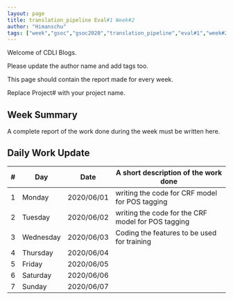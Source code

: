 ```yaml
---
layout: page
title: translation_pipeline Eval#1 Week#2
author: "Himanschu"
tags: ["week","gsoc","gsoc2020","translation_pipeline","eval#1","week#2"]
---
```

Welcome of CDLI Blogs.

Please update the author name and add tags too. 

This page should contain the report made for every week.

Replace Project# with your project name.

## Week Summary

A complete report of the work done during the week must be written here. 


## Daily Work Update

|\#|Day|Date|A short description of the work done|  
|---	|---	|---	|---	|  
|1   	| Monday 	|   2020/06/01	| writing the code for CRF model for POS tagging  |  
|2   	| Tuesday  	|   2020/06/02	|   writing the code for the CRF model for POS tagging	|  
|3   	| Wednesday  	|  2020/06/03 	|  Coding the features to be used for training |  
|4   	| Thursday  	|   2020/06/04	|   	|  
|5   	| Friday  	|   2020/06/05	|   	|  
|6   	| Saturday  	|   2020/06/06	|   	|  
|7   	| Sunday  	|   2020/06/07	|   	|  
